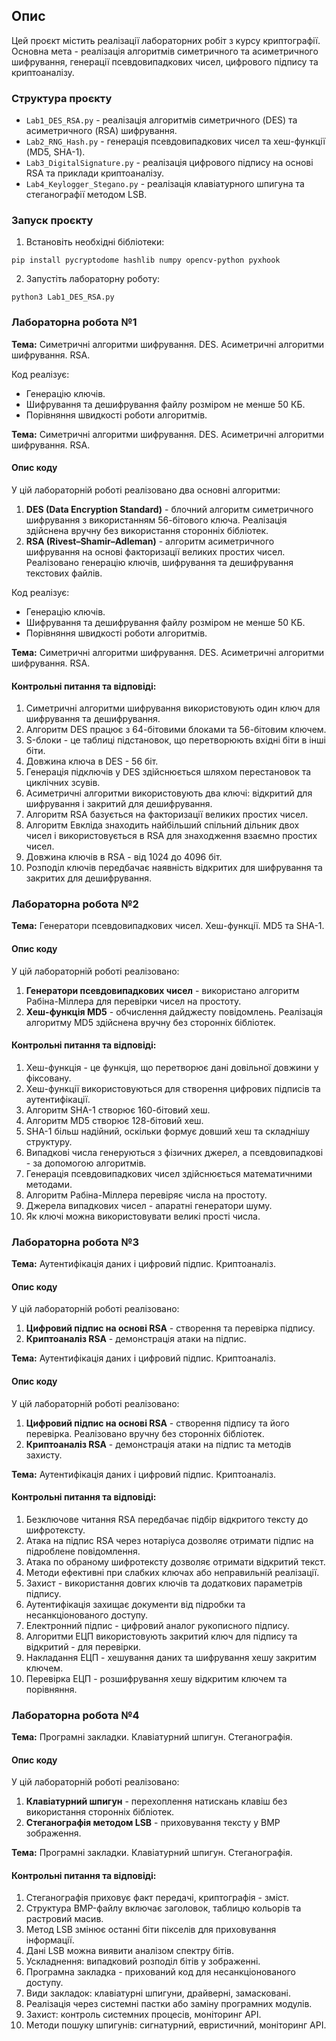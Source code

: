 

## Опис
Цей проєкт містить реалізації лабораторних робіт з курсу криптографії. Основна мета - реалізація алгоритмів симетричного та асиметричного шифрування, генерації псевдовипадкових чисел, цифрового підпису та криптоаналізу.

### Структура проєкту
- `Lab1_DES_RSA.py` - реалізація алгоритмів симетричного (DES) та асиметричного (RSA) шифрування.
- `Lab2_RNG_Hash.py` - генерація псевдовипадкових чисел та хеш-функції (MD5, SHA-1).
- `Lab3_DigitalSignature.py` - реалізація цифрового підпису на основі RSA та приклади криптоаналізу.
- `Lab4_Keylogger_Stegano.py` - реалізація клавіатурного шпигуна та стеганографії методом LSB.

### Запуск проєкту
1. Встановіть необхідні бібліотеки:
```
pip install pycryptodome hashlib numpy opencv-python pyxhook
```

2. Запустіть лабораторну роботу:
```
python3 Lab1_DES_RSA.py
```

### Лабораторна робота №1
**Тема:** Симетричні алгоритми шифрування. DES. Асиметричні алгоритми шифрування. RSA.

Код реалізує:
- Генерацію ключів.
- Шифрування та дешифрування файлу розміром не менше 50 КБ.
- Порівняння швидкості роботи алгоритмів.

**Тема:** Симетричні алгоритми шифрування. DES. Асиметричні алгоритми шифрування. RSA.

#### Опис коду
У цій лабораторній роботі реалізовано два основні алгоритми:
1. **DES (Data Encryption Standard)** - блочний алгоритм симетричного шифрування з використанням 56-бітового ключа. Реалізація здійснена вручну без використання сторонніх бібліотек.
2. **RSA (Rivest–Shamir–Adleman)** - алгоритм асиметричного шифрування на основі факторизації великих простих чисел. Реалізовано генерацію ключів, шифрування та дешифрування текстових файлів.


Код реалізує:
- Генерацію ключів.
- Шифрування та дешифрування файлу розміром не менше 50 КБ.
- Порівняння швидкості роботи алгоритмів.

**Тема:** Симетричні алгоритми шифрування. DES. Асиметричні алгоритми шифрування. RSA.

#### Контрольні питання та відповіді:
1. Симетричні алгоритми шифрування використовують один ключ для шифрування та дешифрування.
2. Алгоритм DES працює з 64-бітовими блоками та 56-бітовим ключем.
3. S-блоки - це таблиці підстановок, що перетворюють вхідні біти в інші біти.
4. Довжина ключа в DES - 56 біт.
5. Генерація підключів у DES здійснюється шляхом перестановок та циклічних зсувів.
6. Асиметричні алгоритми використовують два ключі: відкритий для шифрування і закритий для дешифрування.
7. Алгоритм RSA базується на факторизації великих простих чисел.
8. Алгоритм Евкліда знаходить найбільший спільний дільник двох чисел і використовується в RSA для знаходження взаємно простих чисел.
9. Довжина ключів в RSA - від 1024 до 4096 біт.
10. Розподіл ключів передбачає наявність відкритих для шифрування та закритих для дешифрування.

### Лабораторна робота №2
**Тема:** Генератори псевдовипадкових чисел. Хеш-функції. MD5 та SHA-1.

#### Опис коду
У цій лабораторній роботі реалізовано:
1. **Генератори псевдовипадкових чисел** - використано алгоритм Рабіна-Міллера для перевірки чисел на простоту.
2. **Хеш-функція MD5** - обчислення дайджесту повідомлень. Реалізація алгоритму MD5 здійснена вручну без сторонніх бібліотек.


#### Контрольні питання та відповіді:
1. Хеш-функція - це функція, що перетворює дані довільної довжини у фіксовану.
2. Хеш-функції використовуються для створення цифрових підписів та аутентифікації.
3. Алгоритм SHA-1 створює 160-бітовий хеш.
4. Алгоритм MD5 створює 128-бітовий хеш.
5. SHA-1 більш надійний, оскільки формує довший хеш та складнішу структуру.
6. Випадкові числа генеруються з фізичних джерел, а псевдовипадкові - за допомогою алгоритмів.
7. Генерація псевдовипадкових чисел здійснюється математичними методами.
8. Алгоритм Рабіна-Міллера перевіряє числа на простоту.
9. Джерела випадкових чисел - апаратні генератори шуму.
10. Як ключі можна використовувати великі прості числа.

### Лабораторна робота №3
**Тема:** Аутентифікація даних і цифровий підпис. Криптоаналіз.

#### Опис коду
У цій лабораторній роботі реалізовано:
1. **Цифровий підпис на основі RSA** - створення та перевірка підпису.
2. **Криптоаналіз RSA** - демонстрація атаки на підпис.


**Тема:** Аутентифікація даних і цифровий підпис. Криптоаналіз.

#### Опис коду
У цій лабораторній роботі реалізовано:
1. **Цифровий підпис на основі RSA** - створення підпису та його перевірка. Реалізовано вручну без сторонніх бібліотек.
2. **Криптоаналіз RSA** - демонстрація атаки на підпис та методів захисту.


**Тема:** Аутентифікація даних і цифровий підпис. Криптоаналіз.

#### Контрольні питання та відповіді:
1. Безключове читання RSA передбачає підбір відкритого тексту до шифротексту.
2. Атака на підпис RSA через нотаріуса дозволяє отримати підпис на підроблене повідомлення.
3. Атака по обраному шифротексту дозволяє отримати відкритий текст.
4. Методи ефективні при слабких ключах або неправильній реалізації.
5. Захист - використання довгих ключів та додаткових параметрів підпису.
6. Аутентифікація захищає документи від підробки та несанкціонованого доступу.
7. Електронний підпис - цифровий аналог рукописного підпису.
8. Алгоритми ЕЦП використовують закритий ключ для підпису та відкритий - для перевірки.
9. Накладання ЕЦП - хешування даних та шифрування хешу закритим ключем.
10. Перевірка ЕЦП - розшифрування хешу відкритим ключем та порівняння.

### Лабораторна робота №4
**Тема:** Програмні закладки. Клавіатурний шпигун. Стеганографія.

#### Опис коду
У цій лабораторній роботі реалізовано:
1. **Клавіатурний шпигун** - перехоплення натискань клавіш без використання сторонніх бібліотек.
2. **Стеганографія методом LSB** - приховування тексту у BMP зображення.


**Тема:** Програмні закладки. Клавіатурний шпигун. Стеганографія.

#### Контрольні питання та відповіді:
1. Стеганографія приховує факт передачі, криптографія - зміст.
2. Структура BMP-файлу включає заголовок, таблицю кольорів та растровий масив.
3. Метод LSB змінює останні біти пікселів для приховування інформації.
4. Дані LSB можна виявити аналізом спектру бітів.
5. Ускладнення: випадковий розподіл бітів у зображенні.
6. Програмна закладка - прихований код для несанкціонованого доступу.
7. Види закладок: клавіатурні шпигуни, драйверні, замасковані.
8. Реалізація через системні пастки або заміну програмних модулів.
9. Захист: контроль системних процесів, моніторинг API.
10. Методи пошуку шпигунів: сигнатурний, евристичний, моніторинг API.
